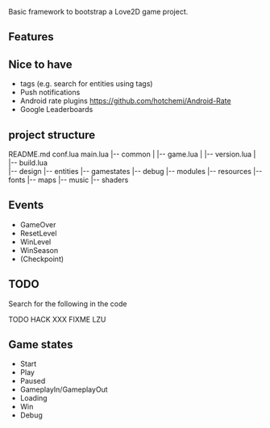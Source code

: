 Basic framework to bootstrap a Love2D game project.

## Features


## Nice to have

* tags (e.g. search for entities using tags)
* Push notifications
* Android rate plugins https://github.com/hotchemi/Android-Rate
* Google Leaderboards

## project structure

README.md
conf.lua
main.lua
|-- common
|  |-- game.lua
|  |-- version.lua
|  |-- build.lua  
|-- design
|-- entities
|-- gamestates
  |-- debug
|-- modules
|-- resources
  |-- fonts
  |-- maps
  |-- music
  |-- shaders

## Events

* GameOver
* ResetLevel
* WinLevel
* WinSeason
* (Checkpoint)

## TODO

Search for the following in the code

TODO
HACK
XXX
FIXME
LZU

## Game states

* Start
* Play
* Paused
* GameplayIn/GameplayOut
* Loading
* Win
* Debug

